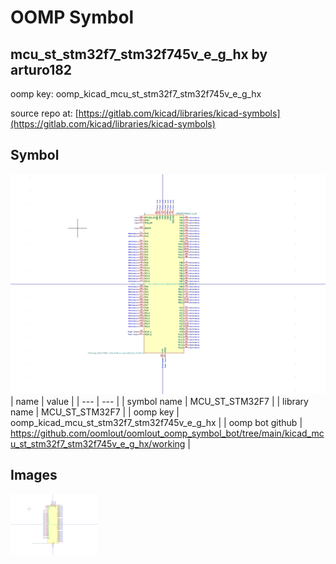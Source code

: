 # OOMP Symbol  
## mcu_st_stm32f7_stm32f745v_e_g_hx  by arturo182  
  
oomp key: oomp_kicad_mcu_st_stm32f7_stm32f745v_e_g_hx  
  
source repo at: [https://gitlab.com/kicad/libraries/kicad-symbols](https://gitlab.com/kicad/libraries/kicad-symbols)  
## Symbol  
  
[![working.png](working_600.png)](working.png)  
| name | value | 
| --- | --- | 
| symbol name | MCU_ST_STM32F7 | 
| library name | MCU_ST_STM32F7 | 
| oomp key | oomp_kicad_mcu_st_stm32f7_stm32f745v_e_g_hx | 
| oomp bot github | https://github.com/oomlout/oomlout_oomp_symbol_bot/tree/main/kicad_mcu_st_stm32f7_stm32f745v_e_g_hx/working | 
## Images  
  
[![working.png](working_140.png)](working.png)  
